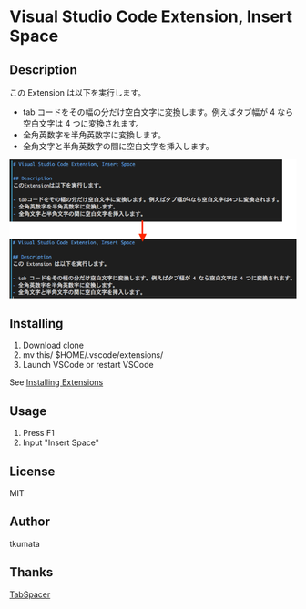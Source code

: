 # Visual Studio Code Extension, Insert Space

## Description
この Extension は以下を実行します。

- tab コードをその幅の分だけ空白文字に変換します。例えばタブ幅が 4 なら空白文字は 4 つに変換されます。
- 全角英数字を半角英数字に変換します。
- 全角文字と半角英数字の間に空白文字を挿入します。

![サンプル](./sample1.png "サンプル")

## Installing
1. Download clone
2. mv this/ $HOME/.vscode/extensions/
3. Launch VSCode or restart VSCode

See [Installing Extensions](https://code.visualstudio.com/Docs/extensions/install-extension)

## Usage
1. Press F1
2. Input "Insert Space"

## License
MIT

## Author
tkumata

## Thanks
[TabSpacer](http://qiita.com/YuichiNukiyama/items/3b928a67248fe5c9a5ba)

